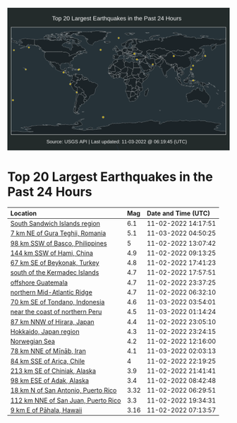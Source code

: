 ![Map](./map.png)

# Top 20 Largest Earthquakes in the Past 24 Hours

| Location | Mag | Date and Time (UTC) |
|:---|:---|:---|
| [South Sandwich Islands region](https://earthquake.usgs.gov/earthquakes/eventpage/us7000ilyk) | 6.1 | 11-02-2022 14:17:51 |
| [7 km NE of Gura Teghii, Romania](https://earthquake.usgs.gov/earthquakes/eventpage/us7000im41) | 5.1 | 11-03-2022 04:50:25 |
| [98 km SSW of Basco, Philippines](https://earthquake.usgs.gov/earthquakes/eventpage/us7000ilyc) | 5 | 11-02-2022 13:07:42 |
| [144 km SSW of Hami, China](https://earthquake.usgs.gov/earthquakes/eventpage/us7000ilxs) | 4.9 | 11-02-2022 09:13:25 |
| [67 km SE of Beykonak, Turkey](https://earthquake.usgs.gov/earthquakes/eventpage/us7000im0t) | 4.8 | 11-02-2022 17:41:23 |
| [south of the Kermadec Islands](https://earthquake.usgs.gov/earthquakes/eventpage/us7000im11) | 4.7 | 11-02-2022 17:57:51 |
| [offshore Guatemala](https://earthquake.usgs.gov/earthquakes/eventpage/us7000im2r) | 4.7 | 11-02-2022 23:37:25 |
| [northern Mid-Atlantic Ridge](https://earthquake.usgs.gov/earthquakes/eventpage/us7000ilxh) | 4.7 | 11-02-2022 06:32:10 |
| [70 km SE of Tondano, Indonesia](https://earthquake.usgs.gov/earthquakes/eventpage/us7000im3u) | 4.6 | 11-03-2022 03:54:01 |
| [near the coast of northern Peru](https://earthquake.usgs.gov/earthquakes/eventpage/us7000im3c) | 4.5 | 11-03-2022 01:14:24 |
| [87 km NNW of Hirara, Japan](https://earthquake.usgs.gov/earthquakes/eventpage/us7000im2l) | 4.4 | 11-02-2022 23:05:10 |
| [Hokkaido, Japan region](https://earthquake.usgs.gov/earthquakes/eventpage/us7000im2q) | 4.3 | 11-02-2022 23:24:15 |
| [Norwegian Sea](https://earthquake.usgs.gov/earthquakes/eventpage/us7000ily7) | 4.2 | 11-02-2022 12:16:00 |
| [78 km NNE of Mīnāb, Iran](https://earthquake.usgs.gov/earthquakes/eventpage/us7000im3g) | 4.1 | 11-03-2022 02:03:13 |
| [84 km SSE of Arica, Chile](https://earthquake.usgs.gov/earthquakes/eventpage/us7000im2c) | 4 | 11-02-2022 22:19:25 |
| [213 km SE of Chiniak, Alaska](https://earthquake.usgs.gov/earthquakes/eventpage/us7000im23) | 3.9 | 11-02-2022 21:41:41 |
| [98 km ESE of Adak, Alaska](https://earthquake.usgs.gov/earthquakes/eventpage/ak022e27grr0) | 3.4 | 11-02-2022 08:42:48 |
| [18 km N of San Antonio, Puerto Rico](https://earthquake.usgs.gov/earthquakes/eventpage/pr71380528) | 3.32 | 11-02-2022 06:29:51 |
| [112 km NNE of San Juan, Puerto Rico](https://earthquake.usgs.gov/earthquakes/eventpage/pr71380613) | 3.3 | 11-02-2022 19:34:31 |
| [9 km E of Pāhala, Hawaii](https://earthquake.usgs.gov/earthquakes/eventpage/hv73204447) | 3.16 | 11-02-2022 07:13:57 |
